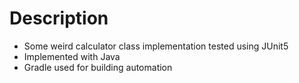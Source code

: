 # Description

- Some weird calculator class implementation tested using JUnit5
- Implemented with Java
- Gradle used for building automation